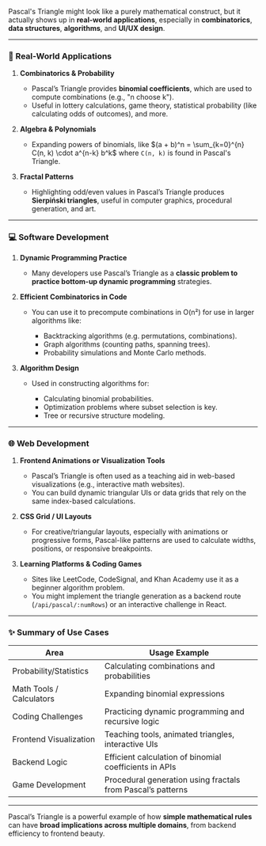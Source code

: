 Pascal's Triangle might look like a purely mathematical construct, but it actually shows up in **real-world applications**, especially in **combinatorics**, **data structures**, **algorithms**, and **UI/UX design**.

---

### 🧠 Real-World Applications

1. **Combinatorics & Probability**

   * Pascal’s Triangle provides **binomial coefficients**, which are used to compute combinations (e.g., "n choose k").
   * Useful in lottery calculations, game theory, statistical probability (like calculating odds of outcomes), and more.

2. **Algebra & Polynomials**

   * Expanding powers of binomials, like
     $(a + b)^n = \sum_{k=0}^{n} C(n, k) \cdot a^{n-k} b^k$
     where `C(n, k)` is found in Pascal's Triangle.

3. **Fractal Patterns**

   * Highlighting odd/even values in Pascal’s Triangle produces **Sierpiński triangles**, useful in computer graphics, procedural generation, and art.

---

### 💻 Software Development

1. **Dynamic Programming Practice**

   * Many developers use Pascal’s Triangle as a **classic problem to practice bottom-up dynamic programming** strategies.

2. **Efficient Combinatorics in Code**

   * You can use it to precompute combinations in O(n²) for use in larger algorithms like:

     * Backtracking algorithms (e.g. permutations, combinations).
     * Graph algorithms (counting paths, spanning trees).
     * Probability simulations and Monte Carlo methods.

3. **Algorithm Design**

   * Used in constructing algorithms for:

     * Calculating binomial probabilities.
     * Optimization problems where subset selection is key.
     * Tree or recursive structure modeling.

---

### 🌐 Web Development

1. **Frontend Animations or Visualization Tools**

   * Pascal’s Triangle is often used as a teaching aid in web-based visualizations (e.g., interactive math websites).
   * You can build dynamic triangular UIs or data grids that rely on the same index-based calculations.

2. **CSS Grid / UI Layouts**

   * For creative/triangular layouts, especially with animations or progressive forms, Pascal-like patterns are used to calculate widths, positions, or responsive breakpoints.

3. **Learning Platforms & Coding Games**

   * Sites like LeetCode, CodeSignal, and Khan Academy use it as a beginner algorithm problem.
   * You might implement the triangle generation as a backend route (`/api/pascal/:numRows`) or an interactive challenge in React.

---

### ✨ Summary of Use Cases

| Area                     | Usage Example                                               |
| ------------------------ | ----------------------------------------------------------- |
| Probability/Statistics   | Calculating combinations and probabilities                  |
| Math Tools / Calculators | Expanding binomial expressions                              |
| Coding Challenges        | Practicing dynamic programming and recursive logic          |
| Frontend Visualization   | Teaching tools, animated triangles, interactive UIs         |
| Backend Logic            | Efficient calculation of binomial coefficients in APIs      |
| Game Development         | Procedural generation using fractals from Pascal’s patterns |

---

Pascal’s Triangle is a powerful example of how **simple mathematical rules** can have **broad implications across multiple domains**, from backend efficiency to frontend beauty.
